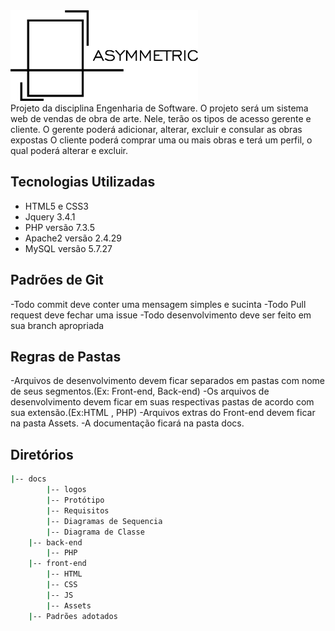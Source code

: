 <img src="docs/logos/logopng.png" width="300">
<br>
Projeto da disciplina Engenharia de Software.
O projeto será um sistema web de vendas de obra de arte. 
Nele, terão os tipos de acesso gerente e cliente.
O gerente poderá adicionar, alterar, excluir e consular as obras expostas
O cliente poderá comprar uma ou mais obras e terá um perfil, o qual poderá alterar e excluir.


## Tecnologias Utilizadas
- HTML5 e CSS3
- Jquery 3.4.1
- PHP versão 7.3.5
- Apache2 versão 2.4.29
- MySQL versão 5.7.27

## Padrões de Git
-Todo commit deve conter uma mensagem simples e sucinta
-Todo Pull request deve fechar uma issue
-Todo desenvolvimento deve ser feito em sua branch apropriada

## Regras de Pastas
-Arquivos de desenvolvimento devem ficar separados em pastas com nome de seus segmentos.(Ex: Front-end, Back-end)
-Os arquivos de desenvolvimento devem ficar em suas respectivas pastas de acordo com sua extensão.(Ex:HTML , PHP)
-Arquivos extras do Front-end devem ficar na pasta Assets.
-A documentação ficará na pasta docs.

## Diretórios
```sh
|-- docs
  		|-- logos
  		|-- Protótipo
  		|-- Requisitos
		|-- Diagramas de Sequencia
		|-- Diagrama de Classe
	|-- back-end
		|-- PHP
	|-- front-end
		|-- HTML
		|-- CSS
		|-- JS
		|-- Assets
	|-- Padrões adotados
		
